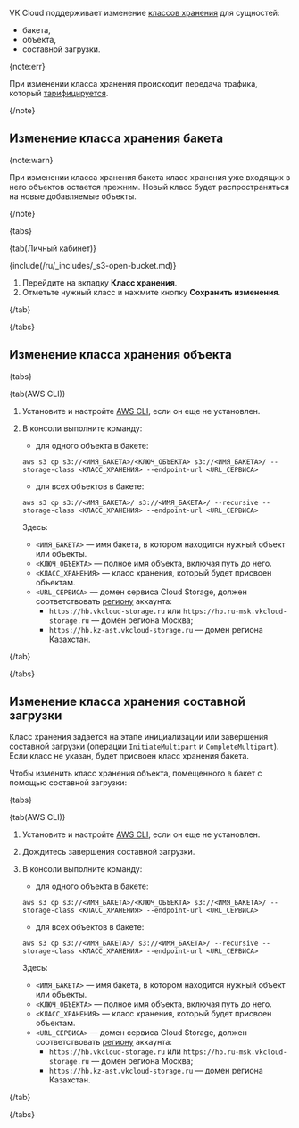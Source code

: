 VK Cloud поддерживает изменение [классов хранения](../../concepts/about#storage_class) для сущностей:

- бакета,
- объекта,
- составной загрузки.

{note:err}

При изменении класса хранения происходит передача трафика, который [тарифицируется](../../tariffication).

{/note}

## Изменение класса хранения бакета

{note:warn}

При изменении класса хранения бакета класс хранения уже входящих в него объектов остается прежним. Новый класс будет распространяться на новые добавляемые объекты.

{/note}

{tabs}

{tab(Личный кабинет)}

{include(/ru/_includes/_s3-open-bucket.md)}

1. Перейдите на вкладку **Класс хранения**.
1. Отметьте нужный класс и нажмите кнопку **Сохранить изменения**.

{/tab}

{/tabs}

## Изменение класса хранения объекта

{tabs}

{tab(AWS CLI)}

1. Установите и настройте [AWS CLI](../../connect/s3-cli), если он еще не установлен.

1. В консоли выполните команду:

   - для одного объекта в бакете:

   ```console
   aws s3 cp s3://<ИМЯ_БАКЕТА>/<КЛЮЧ_ОБЪЕКТА> s3://<ИМЯ_БАКЕТА>/ --storage-class <КЛАСС_ХРАНЕНИЯ> --endpoint-url <URL_СЕРВИСА>
   ```

   - для всех объектов в бакете:

   ```console
   aws s3 cp s3://<ИМЯ_БАКЕТА>/ s3://<ИМЯ_БАКЕТА>/ --recursive --storage-class <КЛАСС_ХРАНЕНИЯ> --endpoint-url <URL_СЕРВИСА>
   ```

   Здесь:

   - `<ИМЯ_БАКЕТА>` — имя бакета, в котором находится нужный объект или объекты.
   - `<КЛЮЧ_ОБЪЕКТА>` — полное имя объекта, включая путь до него.
   - `<КЛАСС_ХРАНЕНИЯ>` — класс хранения, который будет присвоен объектам.
   - `<URL_СЕРВИСА>` — домен сервиса Cloud Storage, должен соответствовать [региону](/ru/tools-for-using-services/account/concepts/regions) аккаунта:
      - `https://hb.vkcloud-storage.ru` или `https://hb.ru-msk.vkcloud-storage.ru` — домен региона Москва;
      - `https://hb.kz-ast.vkcloud-storage.ru` — домен региона Казахстан.

{/tab}

{/tabs}

## Изменение класса хранения составной загрузки

Класс хранения задается на этапе инициализации или завершения составной загрузки (операции `InitiateMultipart` и `CompleteMultipart`). Если класс не указан, будет присвоен класс хранения бакета.

Чтобы изменить класс хранения объекта, помещенного в бакет с помощью составной загрузки:

{tabs}

{tab(AWS CLI)}

1. Установите и настройте [AWS CLI](../../connect/s3-cli), если он еще не установлен.
1. Дождитесь завершения составной загрузки.
1. В консоли выполните команду:

   - для одного объекта в бакете:

   ```console
   aws s3 cp s3://<ИМЯ_БАКЕТА>/<КЛЮЧ_ОБЪЕКТА> s3://<ИМЯ_БАКЕТА>/ --storage-class <КЛАСС_ХРАНЕНИЯ> --endpoint-url <URL_СЕРВИСА>
   ```

   - для всех объектов в бакете:

   ```console
   aws s3 cp s3://<ИМЯ_БАКЕТА>/ s3://<ИМЯ_БАКЕТА>/ --recursive --storage-class <КЛАСС_ХРАНЕНИЯ> --endpoint-url <URL_СЕРВИСА>
   ```

   Здесь:

   - `<ИМЯ_БАКЕТА>` — имя бакета, в котором находится нужный объект или объекты.
   - `<КЛЮЧ_ОБЪЕКТА>` — полное имя объекта, включая путь до него.
   - `<КЛАСС_ХРАНЕНИЯ>` — класс хранения, который будет присвоен объектам.
   - `<URL_СЕРВИСА>` — домен сервиса Cloud Storage, должен соответствовать [региону](/ru/tools-for-using-services/account/concepts/regions) аккаунта:
      - `https://hb.vkcloud-storage.ru` или `https://hb.ru-msk.vkcloud-storage.ru` — домен региона Москва;
      - `https://hb.kz-ast.vkcloud-storage.ru` — домен региона Казахстан.

{/tab}

{/tabs}
